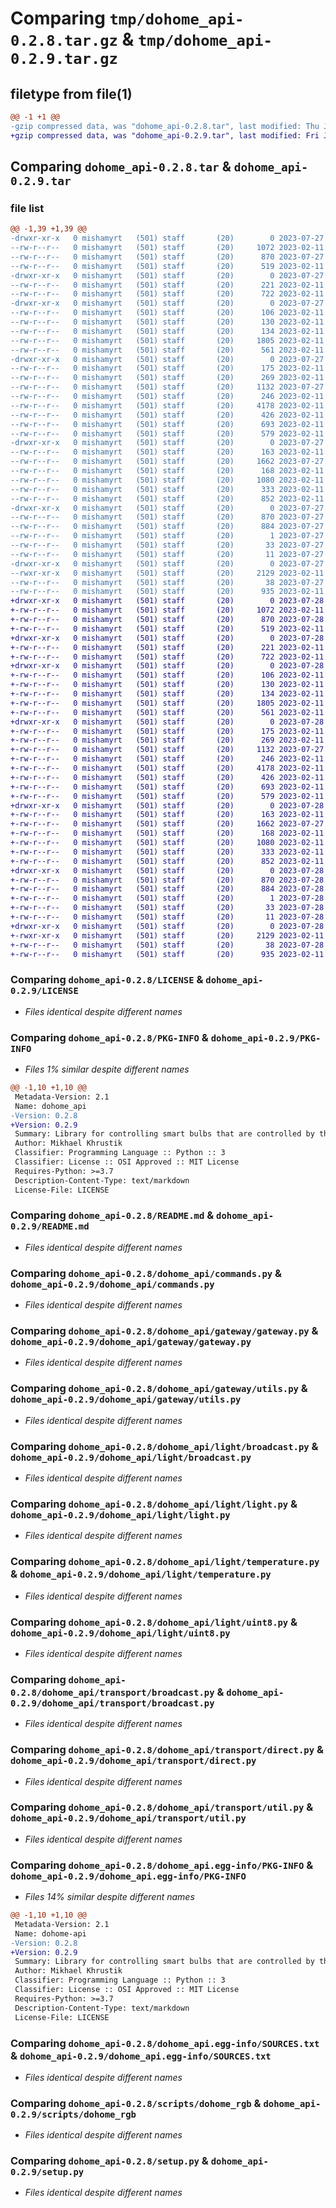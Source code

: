 # Comparing `tmp/dohome_api-0.2.8.tar.gz` & `tmp/dohome_api-0.2.9.tar.gz`

## filetype from file(1)

```diff
@@ -1 +1 @@
-gzip compressed data, was "dohome_api-0.2.8.tar", last modified: Thu Jul 27 23:01:33 2023, max compression
+gzip compressed data, was "dohome_api-0.2.9.tar", last modified: Fri Jul 28 00:18:16 2023, max compression
```

## Comparing `dohome_api-0.2.8.tar` & `dohome_api-0.2.9.tar`

### file list

```diff
@@ -1,39 +1,39 @@
-drwxr-xr-x   0 mishamyrt   (501) staff       (20)        0 2023-07-27 23:01:33.347721 dohome_api-0.2.8/
--rw-r--r--   0 mishamyrt   (501) staff       (20)     1072 2023-02-11 09:02:15.000000 dohome_api-0.2.8/LICENSE
--rw-r--r--   0 mishamyrt   (501) staff       (20)      870 2023-07-27 23:01:33.347494 dohome_api-0.2.8/PKG-INFO
--rw-r--r--   0 mishamyrt   (501) staff       (20)      519 2023-02-11 09:02:15.000000 dohome_api-0.2.8/README.md
-drwxr-xr-x   0 mishamyrt   (501) staff       (20)        0 2023-07-27 23:01:33.343750 dohome_api-0.2.8/dohome_api/
--rw-r--r--   0 mishamyrt   (501) staff       (20)      221 2023-02-11 09:31:28.000000 dohome_api-0.2.8/dohome_api/__init__.py
--rw-r--r--   0 mishamyrt   (501) staff       (20)      722 2023-02-11 09:02:15.000000 dohome_api-0.2.8/dohome_api/commands.py
-drwxr-xr-x   0 mishamyrt   (501) staff       (20)        0 2023-07-27 23:01:33.344420 dohome_api-0.2.8/dohome_api/gateway/
--rw-r--r--   0 mishamyrt   (501) staff       (20)      106 2023-02-11 09:29:34.000000 dohome_api-0.2.8/dohome_api/gateway/__init__.py
--rw-r--r--   0 mishamyrt   (501) staff       (20)      130 2023-02-11 09:23:55.000000 dohome_api-0.2.8/dohome_api/gateway/constants.py
--rw-r--r--   0 mishamyrt   (501) staff       (20)      134 2023-02-11 09:28:31.000000 dohome_api-0.2.8/dohome_api/gateway/exceptions.py
--rw-r--r--   0 mishamyrt   (501) staff       (20)     1805 2023-02-11 09:28:56.000000 dohome_api-0.2.8/dohome_api/gateway/gateway.py
--rw-r--r--   0 mishamyrt   (501) staff       (20)      561 2023-02-11 09:20:17.000000 dohome_api-0.2.8/dohome_api/gateway/utils.py
-drwxr-xr-x   0 mishamyrt   (501) staff       (20)        0 2023-07-27 23:01:33.345583 dohome_api-0.2.8/dohome_api/light/
--rw-r--r--   0 mishamyrt   (501) staff       (20)      175 2023-02-11 09:09:28.000000 dohome_api-0.2.8/dohome_api/light/__init__.py
--rw-r--r--   0 mishamyrt   (501) staff       (20)      269 2023-02-11 09:02:15.000000 dohome_api-0.2.8/dohome_api/light/brightness.py
--rw-r--r--   0 mishamyrt   (501) staff       (20)     1132 2023-07-27 21:46:01.000000 dohome_api-0.2.8/dohome_api/light/broadcast.py
--rw-r--r--   0 mishamyrt   (501) staff       (20)      246 2023-02-11 09:06:56.000000 dohome_api-0.2.8/dohome_api/light/exceptions.py
--rw-r--r--   0 mishamyrt   (501) staff       (20)     4178 2023-02-11 09:10:41.000000 dohome_api-0.2.8/dohome_api/light/light.py
--rw-r--r--   0 mishamyrt   (501) staff       (20)      426 2023-02-11 09:02:15.000000 dohome_api-0.2.8/dohome_api/light/request.py
--rw-r--r--   0 mishamyrt   (501) staff       (20)      693 2023-02-11 09:02:15.000000 dohome_api-0.2.8/dohome_api/light/temperature.py
--rw-r--r--   0 mishamyrt   (501) staff       (20)      579 2023-02-11 09:02:15.000000 dohome_api-0.2.8/dohome_api/light/uint8.py
-drwxr-xr-x   0 mishamyrt   (501) staff       (20)        0 2023-07-27 23:01:33.346419 dohome_api-0.2.8/dohome_api/transport/
--rw-r--r--   0 mishamyrt   (501) staff       (20)      163 2023-02-11 09:02:15.000000 dohome_api-0.2.8/dohome_api/transport/__init__.py
--rw-r--r--   0 mishamyrt   (501) staff       (20)     1662 2023-07-27 23:00:54.000000 dohome_api-0.2.8/dohome_api/transport/broadcast.py
--rw-r--r--   0 mishamyrt   (501) staff       (20)      168 2023-02-11 09:02:15.000000 dohome_api-0.2.8/dohome_api/transport/constants.py
--rw-r--r--   0 mishamyrt   (501) staff       (20)     1080 2023-02-11 09:02:15.000000 dohome_api-0.2.8/dohome_api/transport/direct.py
--rw-r--r--   0 mishamyrt   (501) staff       (20)      333 2023-02-11 09:02:15.000000 dohome_api-0.2.8/dohome_api/transport/interface.py
--rw-r--r--   0 mishamyrt   (501) staff       (20)      852 2023-02-11 09:02:15.000000 dohome_api-0.2.8/dohome_api/transport/util.py
-drwxr-xr-x   0 mishamyrt   (501) staff       (20)        0 2023-07-27 23:01:33.347171 dohome_api-0.2.8/dohome_api.egg-info/
--rw-r--r--   0 mishamyrt   (501) staff       (20)      870 2023-07-27 23:01:33.000000 dohome_api-0.2.8/dohome_api.egg-info/PKG-INFO
--rw-r--r--   0 mishamyrt   (501) staff       (20)      884 2023-07-27 23:01:33.000000 dohome_api-0.2.8/dohome_api.egg-info/SOURCES.txt
--rw-r--r--   0 mishamyrt   (501) staff       (20)        1 2023-07-27 23:01:33.000000 dohome_api-0.2.8/dohome_api.egg-info/dependency_links.txt
--rw-r--r--   0 mishamyrt   (501) staff       (20)       33 2023-07-27 23:01:33.000000 dohome_api-0.2.8/dohome_api.egg-info/requires.txt
--rw-r--r--   0 mishamyrt   (501) staff       (20)       11 2023-07-27 23:01:33.000000 dohome_api-0.2.8/dohome_api.egg-info/top_level.txt
-drwxr-xr-x   0 mishamyrt   (501) staff       (20)        0 2023-07-27 23:01:33.347303 dohome_api-0.2.8/scripts/
--rwxr-xr-x   0 mishamyrt   (501) staff       (20)     2129 2023-02-11 09:18:35.000000 dohome_api-0.2.8/scripts/dohome_rgb
--rw-r--r--   0 mishamyrt   (501) staff       (20)       38 2023-07-27 23:01:33.347765 dohome_api-0.2.8/setup.cfg
--rw-r--r--   0 mishamyrt   (501) staff       (20)      935 2023-02-11 09:31:48.000000 dohome_api-0.2.8/setup.py
+drwxr-xr-x   0 mishamyrt   (501) staff       (20)        0 2023-07-28 00:18:16.025060 dohome_api-0.2.9/
+-rw-r--r--   0 mishamyrt   (501) staff       (20)     1072 2023-02-11 09:02:15.000000 dohome_api-0.2.9/LICENSE
+-rw-r--r--   0 mishamyrt   (501) staff       (20)      870 2023-07-28 00:18:16.024918 dohome_api-0.2.9/PKG-INFO
+-rw-r--r--   0 mishamyrt   (501) staff       (20)      519 2023-02-11 09:02:15.000000 dohome_api-0.2.9/README.md
+drwxr-xr-x   0 mishamyrt   (501) staff       (20)        0 2023-07-28 00:18:16.020716 dohome_api-0.2.9/dohome_api/
+-rw-r--r--   0 mishamyrt   (501) staff       (20)      221 2023-02-11 09:31:28.000000 dohome_api-0.2.9/dohome_api/__init__.py
+-rw-r--r--   0 mishamyrt   (501) staff       (20)      722 2023-02-11 09:02:15.000000 dohome_api-0.2.9/dohome_api/commands.py
+drwxr-xr-x   0 mishamyrt   (501) staff       (20)        0 2023-07-28 00:18:16.021595 dohome_api-0.2.9/dohome_api/gateway/
+-rw-r--r--   0 mishamyrt   (501) staff       (20)      106 2023-02-11 09:29:34.000000 dohome_api-0.2.9/dohome_api/gateway/__init__.py
+-rw-r--r--   0 mishamyrt   (501) staff       (20)      130 2023-02-11 09:23:55.000000 dohome_api-0.2.9/dohome_api/gateway/constants.py
+-rw-r--r--   0 mishamyrt   (501) staff       (20)      134 2023-02-11 09:28:31.000000 dohome_api-0.2.9/dohome_api/gateway/exceptions.py
+-rw-r--r--   0 mishamyrt   (501) staff       (20)     1805 2023-02-11 09:28:56.000000 dohome_api-0.2.9/dohome_api/gateway/gateway.py
+-rw-r--r--   0 mishamyrt   (501) staff       (20)      561 2023-02-11 09:20:17.000000 dohome_api-0.2.9/dohome_api/gateway/utils.py
+drwxr-xr-x   0 mishamyrt   (501) staff       (20)        0 2023-07-28 00:18:16.022693 dohome_api-0.2.9/dohome_api/light/
+-rw-r--r--   0 mishamyrt   (501) staff       (20)      175 2023-02-11 09:09:28.000000 dohome_api-0.2.9/dohome_api/light/__init__.py
+-rw-r--r--   0 mishamyrt   (501) staff       (20)      269 2023-02-11 09:02:15.000000 dohome_api-0.2.9/dohome_api/light/brightness.py
+-rw-r--r--   0 mishamyrt   (501) staff       (20)     1132 2023-07-27 21:46:01.000000 dohome_api-0.2.9/dohome_api/light/broadcast.py
+-rw-r--r--   0 mishamyrt   (501) staff       (20)      246 2023-02-11 09:06:56.000000 dohome_api-0.2.9/dohome_api/light/exceptions.py
+-rw-r--r--   0 mishamyrt   (501) staff       (20)     4178 2023-02-11 09:10:41.000000 dohome_api-0.2.9/dohome_api/light/light.py
+-rw-r--r--   0 mishamyrt   (501) staff       (20)      426 2023-02-11 09:02:15.000000 dohome_api-0.2.9/dohome_api/light/request.py
+-rw-r--r--   0 mishamyrt   (501) staff       (20)      693 2023-02-11 09:02:15.000000 dohome_api-0.2.9/dohome_api/light/temperature.py
+-rw-r--r--   0 mishamyrt   (501) staff       (20)      579 2023-02-11 09:02:15.000000 dohome_api-0.2.9/dohome_api/light/uint8.py
+drwxr-xr-x   0 mishamyrt   (501) staff       (20)        0 2023-07-28 00:18:16.023851 dohome_api-0.2.9/dohome_api/transport/
+-rw-r--r--   0 mishamyrt   (501) staff       (20)      163 2023-02-11 09:02:15.000000 dohome_api-0.2.9/dohome_api/transport/__init__.py
+-rw-r--r--   0 mishamyrt   (501) staff       (20)     1662 2023-07-27 23:00:54.000000 dohome_api-0.2.9/dohome_api/transport/broadcast.py
+-rw-r--r--   0 mishamyrt   (501) staff       (20)      168 2023-02-11 09:02:15.000000 dohome_api-0.2.9/dohome_api/transport/constants.py
+-rw-r--r--   0 mishamyrt   (501) staff       (20)     1080 2023-02-11 09:02:15.000000 dohome_api-0.2.9/dohome_api/transport/direct.py
+-rw-r--r--   0 mishamyrt   (501) staff       (20)      333 2023-02-11 09:02:15.000000 dohome_api-0.2.9/dohome_api/transport/interface.py
+-rw-r--r--   0 mishamyrt   (501) staff       (20)      852 2023-02-11 09:02:15.000000 dohome_api-0.2.9/dohome_api/transport/util.py
+drwxr-xr-x   0 mishamyrt   (501) staff       (20)        0 2023-07-28 00:18:16.024583 dohome_api-0.2.9/dohome_api.egg-info/
+-rw-r--r--   0 mishamyrt   (501) staff       (20)      870 2023-07-28 00:18:16.000000 dohome_api-0.2.9/dohome_api.egg-info/PKG-INFO
+-rw-r--r--   0 mishamyrt   (501) staff       (20)      884 2023-07-28 00:18:16.000000 dohome_api-0.2.9/dohome_api.egg-info/SOURCES.txt
+-rw-r--r--   0 mishamyrt   (501) staff       (20)        1 2023-07-28 00:18:16.000000 dohome_api-0.2.9/dohome_api.egg-info/dependency_links.txt
+-rw-r--r--   0 mishamyrt   (501) staff       (20)       33 2023-07-28 00:18:16.000000 dohome_api-0.2.9/dohome_api.egg-info/requires.txt
+-rw-r--r--   0 mishamyrt   (501) staff       (20)       11 2023-07-28 00:18:16.000000 dohome_api-0.2.9/dohome_api.egg-info/top_level.txt
+drwxr-xr-x   0 mishamyrt   (501) staff       (20)        0 2023-07-28 00:18:16.024716 dohome_api-0.2.9/scripts/
+-rwxr-xr-x   0 mishamyrt   (501) staff       (20)     2129 2023-02-11 09:18:35.000000 dohome_api-0.2.9/scripts/dohome_rgb
+-rw-r--r--   0 mishamyrt   (501) staff       (20)       38 2023-07-28 00:18:16.025102 dohome_api-0.2.9/setup.cfg
+-rw-r--r--   0 mishamyrt   (501) staff       (20)      935 2023-02-11 09:31:48.000000 dohome_api-0.2.9/setup.py
```

### Comparing `dohome_api-0.2.8/LICENSE` & `dohome_api-0.2.9/LICENSE`

 * *Files identical despite different names*

### Comparing `dohome_api-0.2.8/PKG-INFO` & `dohome_api-0.2.9/PKG-INFO`

 * *Files 1% similar despite different names*

```diff
@@ -1,10 +1,10 @@
 Metadata-Version: 2.1
 Name: dohome_api
-Version: 0.2.8
+Version: 0.2.9
 Summary: Library for controlling smart bulbs that are controlled by the DoIT protocol
 Author: Mikhael Khrustik
 Classifier: Programming Language :: Python :: 3
 Classifier: License :: OSI Approved :: MIT License
 Requires-Python: >=3.7
 Description-Content-Type: text/markdown
 License-File: LICENSE
```

### Comparing `dohome_api-0.2.8/README.md` & `dohome_api-0.2.9/README.md`

 * *Files identical despite different names*

### Comparing `dohome_api-0.2.8/dohome_api/commands.py` & `dohome_api-0.2.9/dohome_api/commands.py`

 * *Files identical despite different names*

### Comparing `dohome_api-0.2.8/dohome_api/gateway/gateway.py` & `dohome_api-0.2.9/dohome_api/gateway/gateway.py`

 * *Files identical despite different names*

### Comparing `dohome_api-0.2.8/dohome_api/gateway/utils.py` & `dohome_api-0.2.9/dohome_api/gateway/utils.py`

 * *Files identical despite different names*

### Comparing `dohome_api-0.2.8/dohome_api/light/broadcast.py` & `dohome_api-0.2.9/dohome_api/light/broadcast.py`

 * *Files identical despite different names*

### Comparing `dohome_api-0.2.8/dohome_api/light/light.py` & `dohome_api-0.2.9/dohome_api/light/light.py`

 * *Files identical despite different names*

### Comparing `dohome_api-0.2.8/dohome_api/light/temperature.py` & `dohome_api-0.2.9/dohome_api/light/temperature.py`

 * *Files identical despite different names*

### Comparing `dohome_api-0.2.8/dohome_api/light/uint8.py` & `dohome_api-0.2.9/dohome_api/light/uint8.py`

 * *Files identical despite different names*

### Comparing `dohome_api-0.2.8/dohome_api/transport/broadcast.py` & `dohome_api-0.2.9/dohome_api/transport/broadcast.py`

 * *Files identical despite different names*

### Comparing `dohome_api-0.2.8/dohome_api/transport/direct.py` & `dohome_api-0.2.9/dohome_api/transport/direct.py`

 * *Files identical despite different names*

### Comparing `dohome_api-0.2.8/dohome_api/transport/util.py` & `dohome_api-0.2.9/dohome_api/transport/util.py`

 * *Files identical despite different names*

### Comparing `dohome_api-0.2.8/dohome_api.egg-info/PKG-INFO` & `dohome_api-0.2.9/dohome_api.egg-info/PKG-INFO`

 * *Files 14% similar despite different names*

```diff
@@ -1,10 +1,10 @@
 Metadata-Version: 2.1
 Name: dohome-api
-Version: 0.2.8
+Version: 0.2.9
 Summary: Library for controlling smart bulbs that are controlled by the DoIT protocol
 Author: Mikhael Khrustik
 Classifier: Programming Language :: Python :: 3
 Classifier: License :: OSI Approved :: MIT License
 Requires-Python: >=3.7
 Description-Content-Type: text/markdown
 License-File: LICENSE
```

### Comparing `dohome_api-0.2.8/dohome_api.egg-info/SOURCES.txt` & `dohome_api-0.2.9/dohome_api.egg-info/SOURCES.txt`

 * *Files identical despite different names*

### Comparing `dohome_api-0.2.8/scripts/dohome_rgb` & `dohome_api-0.2.9/scripts/dohome_rgb`

 * *Files identical despite different names*

### Comparing `dohome_api-0.2.8/setup.py` & `dohome_api-0.2.9/setup.py`

 * *Files identical despite different names*

